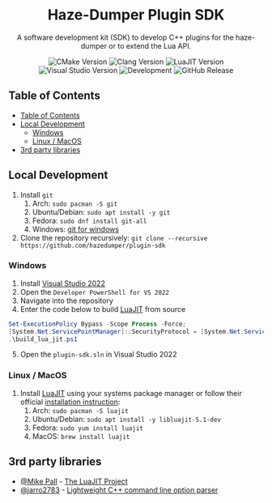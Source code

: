 <h1 align="center">Haze-Dumper Plugin SDK</h1>
<p align="center">A software development kit (SDK) to develop C++ plugins for the haze-dumper or to extend the Lua API.</p>
<p align="center">
  <a target="_blank"><img src="https://img.shields.io/badge/CMake-3.15-blue" alt="CMake Version" /></a>
  <a target="_blank"><img src="https://img.shields.io/badge/Clang-13-41B883" alt="Clang Version" /></a>
  <a target="_blank"><img src="https://img.shields.io/badge/LuaJIT-5.1.0--beta3-4e67d9" alt="LuaJIT Version" /></a>
  <a target="_blank"><img src="https://img.shields.io/badge/Visual Studio-2022-purple" alt="Visual Studio Version" /></a>
  <a target="_blank"><img src="https://github.com/hazedumper/plugin-sdk/actions/workflows/development.yml/badge.svg" alt="Development" /></a>
  <a target="_blank"><img src="https://github.com/hazedumper/plugin-sdk/actions/workflows/release.yml/badge.svg" alt="GitHub Release" /></a>
</p>

## Table of Contents

- [Table of Contents](#table-of-contents)
- [Local Development](#local-development)
  - [Windows](#windows)
  - [Linux / MacOS](#linux--macos)
- [3rd party libraries](#3rd-party-libraries)

## Local Development

1. Install `git`
   1. Arch: `sudo pacman -S git`
   2. Ubuntu/Debian: `sudo apt install -y git`
   3. Fedora: `sudo dnf install git-all`
   4. Windows: [git for windows](https://git-scm.com/download/win)
2. Clone the repository recursively: `git clone --recursive https://github.com/hazedumper/plugin-sdk`

### Windows

1. Install [Visual Studio 2022](https://visualstudio.microsoft.com/vs/)
2. Open the `Developer PowerShell for VS 2022`
3. Navigate into the repository
4. Enter the code below to build [LuaJIT]((https://luajit.org/)) from source

```Powershell
Set-ExecutionPolicy Bypass -Scope Process -Force;
[System.Net.ServicePointManager]::SecurityProtocol = [System.Net.ServicePointManager]::SecurityProtocol -bor 3072;
.\build_lua_jit.ps1
```

5. Open the `plugin-sdk.sln` in Visual Studio 2022

### Linux / MacOS

1. Install [LuaJIT]((https://luajit.org/)) using your systems package manager or follow their official [installation instruction](https://luajit.org/install.html):
   1. Arch: `sudo pacman -S luajit`
   2. Ubuntu/Debian: `sudo apt install -y libluajit-5.1-dev`
   3. Fedora: `sudo yum install luajit`
   4. MacOS: `brew install luajit`

## 3rd party libraries

- [@Mike Pall](https://github.com/MikePall) - [The LuaJIT Project](https://luajit.org/)
- [@jarro2783](https://github.com/jarro2783) - [Lightweight C++ command line option parser](https://github.com/jarro2783/cxxopts)
